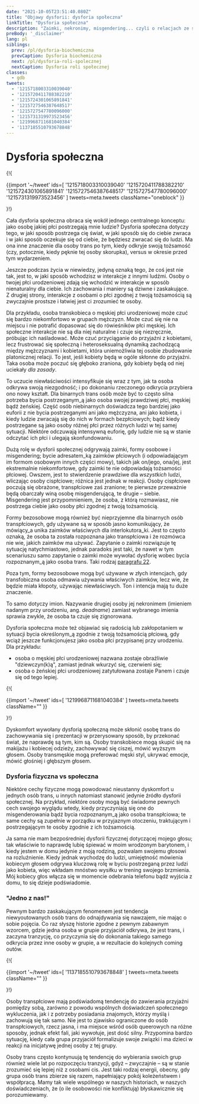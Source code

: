 ```yaml
---
date: "2021-10-05T23:51:40.080Z"
title: "Objawy dysforii: dysforia społeczna"
linkTitle: "Dysforia społeczna"
description: "Zaimki, nekronimy, misgendering... czyli o relacjach ze społeczeństwem"
preBody: '_disclaimer'
lang: pl
siblings:
  prev: /pl/dysforia-biochemiczna
  prevCaption: Dysforia biochemiczna
  next: /pl/dysforia-roli-spolecznej
  nextCaption: Dysforia roli społecznej
classes:
  - gdb
tweets:
  - '1215718003310039040'
  - '1215720411788382210'
  - '1215724301065891841'
  - '1215727546387648517'
  - '1215727547780096000'
  - '1215731319973523456'
  - '1219968711681040384'
  - '1137185510793678848'
---
```


# Dysforia społeczna

{!{ <div class="gutter">
{{import '~/tweet' ids=[
  '1215718003310039040'
  '1215720411788382210'
  '1215724301065891841'
  '1215727546387648517'
  '1215727547780096000'
  '1215731319973523456'
] tweets=meta.tweets className="oneblock" }}
<!--
Kiedy wchodzisz w interakcję z bardzo męskimi facetami, odczuwasz nerwowość. Nie do końca wiesz, jak z nimi rozmawiać, ani nie za bardzo chcesz. Wyczuwasz z ich strony oczekiwania, że będziesz kimś, kim nie jesteś. Osądzasz ich po cichu za bycie "zbyt bardzo ziomami".

Wrażenie bezbronności w towarzystwie obcych facetów jest przerażające. Boisz się, kiedy używasz męskiej toalety. Przebieranie się w szatni jest nie do pomyślenia. Nie masz poczucia własności tych przestrzeni. Bardzo martwisz się tym, że obcy faceci obserwują ciebie lub twoje ciało.

Odczuwasz skrępowanie względem dotyku. Możesz pragnąć dotyku, jak większość ludzi, jednak masz wrażenie, że prawie wcale nie jesteś w stanie przyjąć go ciepło. Kiedy kogoś ściskasz, coś w twoim torsie sprawia wrażenie *agresywnego* wobec innych. (Cokolwiek to jest, oni nie zwracają uwagi.)

Nie jesteś w stanie rozmawiać o seksie, pożądaniu czy ciałach osób, do których masz przecież odczuwać pociąg. Nawet kiedy twój komentarz jest oczekiwany, wszystko, co możesz powiedzieć, sprawia wrażenie niechcianego i niewłaściwego, nawet jeśli byłoby w porządku, gdyby wypowiedział to ktoś inny. Milczysz.

Masz problem nawet z wyrażeniem niewinnych komplementów, takich jak "dobrze wyglądasz!". Czujesz ekstremalnie wyraźnie, że cokolwiek, co powiesz, może zabrzmieć jak niechciana uwaga o seksualnej naturze. Czujesz, że twoje zainteresowanie jest wyjątkowo, powszechnie niechciane.

Kiedy koleżanka [przyp. tłum.: w oryginale było o osobach o żeńskiej płci urodzeniowej, ale z kontekstu wynika, że chodzi o kobiety] wyraża dezaprobatę, załamujesz się. Starasz się, aby odzyskać aprobatę tej osoby. Martwisz się, że ludzie potraktują cię jako mizdrzącego się "miłego gościa", którymi przecież gardzisz. Po prostu z niewytłumaczalnego powodu opinie koleżanek mają dla ciebie większe znaczenie.
-->
</div> }!}

Cała dysforia społeczna obraca się wokół jednego centralnego konceptu: jako osobę jakiej płci postrzegają mnie ludzie? Dysforia społeczna dotyczy tego, w jaki sposób postrzega cię świat, w jaki sposób się do ciebie zwraca i w jaki sposób oczekuje się od ciebie, że będziesz zwracać się do ludzi. Ma ona inne znaczenie dla osoby trans po tym, kiedy odkryje swoją tożsamość (czy, potocznie, kiedy pęknie tej osoby skorupka), versus w okresie przed tym wydarzeniem.

Jeszcze podczas życia w niewiedzy, jedyną oznaką tego, że coś jest nie tak, jest to, w jaki sposób wchodzisz w interakcje z innymi ludźmi. Osoby o twojej płci urodzeniowej zdają się wchodzić w interakcje w sposób nienaturalny dla ciebie. Ich zachowania i maniery są dziwne i zaskakujące. Z drugiej strony, interakcje z osobami o płci zgodnej z twoją tożsamością są zwyczajnie prostsze i łatwiej jest ci zrozumieć te osoby.

Dla przykładu, osoba transkobieca o męskiej płci urodzeniowej może czuć się bardzo niekomfortowo w grupach mężczyzn. Może czuć się nie na miejscu i nie potrafić dopasować się do rówieśników płci męskiej. Ich społeczne interakcje nie są dla niej naturalne i czuje się niezręcznie, próbując ich naśladować. Może czuć przyciąganie do przyjaźni z kobietami, lecz frustrować się społeczną i heteroseksualną dynamiką zachodzącą między mężczyznami i kobietami, która uniemożliwia tej osobie zbudowanie platonicznej relacji. To jest, jeśli kobiety będą w ogóle skłonne do przyjaźni. Taka osoba może poczuć się głęboko zraniona, gdy kobiety będą od niej uciekały *dla zasady*.

To uczucie niewłaściwości intensyfikuje się wraz z tym, jak ta osoba odkrywa swoją niezgodność; i po dokonaniu rzeczonego odkrycia przybiera ono nowy kształt. Dla binarnych trans osób może być to często silna potrzeba bycia postrzeganym_ą jako osoba swojej prawdziwej płci, męskiej bądź żeńskiej. Część osób niebinarnych doświadcza tego bardziej jako euforii z nie bycia postrzeganymi ani jako mężczyzna, ani jako kobieta, i kiedy ludzie zwracają się do nich w formach bezpłciowych; bądź kiedy postrzegane są jako osoby różnej płci przez różnych ludzi w tej samej sytuacji. Niektóre odczuwają intensywną euforię, gdy ludzie nie są w stanie odczytać ich płci i ulegają skonfundowaniu.

Dużą rolę w dysforii społecznej odgrywają zaimki, formy osobowe i misgendering; bycie adresatem_ką zaimków płciowych (i odpowiadającym im formom osobowym innych części mowy), takich jak on/jego, ona/jej, jest ekstremalnie niekomfortowe, gdy zaimki te nie odpowiadają tożsamości płciowej. Owszem, jest to stwierdzenie prawdziwe dla *wszystkich* ludzi, wliczając osoby cispłciowe; różnica jest jednak w reakcji. Osoby cispłciowe poczują się obrażone, transpłciowe zaś zranione; te pierwsze przeważnie będą obarczały winą osobę misgenderującą, te drugie – siebie. Misgendering jest przypomnieniem, że osoba, z którą rozmawiasz, nie postrzega ciebie jako osoby płci zgodnej z twoją tożsamością.

Formy bezosobowe mogą również być nieprzyjemne dla binarnych osób transpłciowych, gdy używane są w sposób jasno komunikujący, że mówiący_a unika zaimków właściwych dla interlokutora_ki. Jest to często oznaką, że osoba ta została rozpoznana jako transpłciowa i że rozmówca nie wie, jakich zaimków ma używać. Zapytanie o zaimki rozwiązuje tę sytuację natychmiastowo, jednak paradoks jest taki, że nawet w tym scenariuszu samo zapytanie o zaimki może wywołać dysforię wobec bycia rozpoznanym_ą jako osoba trans. Taki rodzaj [paragrafu 22](https://pl.wikipedia.org/wiki/Paragraf_22_(paradoks)).

Poza tym, formy bezosobowe mogą być używane w złych intencjach, gdy transfobiczna osoba odmawia używania właściwych zaimków, lecz wie, że będzie miała kłopoty, używając niewłaściwych. Ton i intencja mają tu duże znaczenie.

To samo dotyczy imion. Nazywanie drugiej osoby jej nekronimem (imieniem nadanym przy urodzeniu, ang. *deadname*) zamiast wybranego imienia sprawia zwykle, że osoba ta czuje się zignorowana.

Dysforia społeczna może też objawiać się radością lub zakłopotaniem w sytuacji bycia określonym_ą zgodnie z twoją tożsamością płciową, gdy wciąż jeszcze funkcjonujesz jako osoba płci przypisanej przy urodzeniu. Dla przykładu:

- osoba o męskiej płci urodzeniowej nazwana zostaje obraźliwie "dziewczyn(k)ą", zamiast jednak wkurzyć się, czerwieni się;
- osoba o żeńskiej płci urodzeniowej zatytułowana zostaje Panem i czuje się od tego lepiej.

{!{ <div class="gutter">
{{import '~/tweet' ids=[
  '1219968711681040384'
] tweets=meta.tweets className="" }}
<!--
Ironią sformułowania "trans kobiety powielają stereotypy płciowe" jest to, że jedynym momentem, kiedy POWIELIŁAM stereotypy, było wtedy, kiedy musiałam wchodzić w interakcje z facetami. I zrobiłam to w próbie przetrwania i z pragnienia dopasowania się.

Ja nie wtranzycjonowałam w stereotypy... ja z nich wytranzycjonowałam.
-->
</div> }!}

Dyskomfort wywołany dysforią społeczną może skłonić osobę trans do zachowywania się i prezentacji w przerysowany sposób, by przekonać świat, że naprawdę są tym, kim są. Osoby transkobiece mogą skupić się na makijażu i kobiecej odzieży, zachowywać się ciszej, mówić wyższym głosem. Osoby transmęskie mogą preferować męski styl, ukrywać emocje, mówić głośniej i głębszym głosem.

### Dysforia fizyczna vs społeczna

Niektóre cechy fizyczne mogą powodować nieustanny dyskomfort u jednych osób trans, u innych natomiast stanowić jedynie źródło dysforii społecznej. Na przykład, niektóre osoby mogą być świadome pewnych cech swojego wyglądu wtedy, kiedy przyczyniają się one do misgenderowania bądź bycia rozpoznanym_ą jako osoba transpłciowa; te same cechy są zupełnie w porządku w przyjaznym otoczeniu, traktującym i postrzegającym te osoby zgodnie z ich tożsamością.

Ja sama nie mam bezpośredniej dysforii fizycznej dotyczącej mojego głosu; tak właściwie to naprawdę lubię śpiewać w moim wrodzonym barytonem, i kiedy jestem w domu jedynie z moją rodziną, pozwalam swojemu głosowi na rozluźnienie. Kiedy jednak wychodzę do ludzi, umiejętność mówienia kobiecym głosem odgrywa kluczową rolę w byciu postrzeganą przez ludzi jako kobieta, więc wkładam mnóstwo wysiłku w trening swojego brzmienia. Mój kobiecy głos włącza się w momencie odebrania telefonu bądź wyjścia z domu, to się dzieje podświadomie.

### "Jedno z nas!"

Pewnym bardzo zaskakującym fenomenem jest tendencja niewyoutowanych osób trans do odnajdywania się nawzajem, nie mając o sobie pojęcia. Co raz słyszę historie zgodne z pewnym zabawnym wzorcem, gdzie jedna osoba w grupie przyjaciół odkrywa, że jest trans, i zaczyna tranzycję, co przyczynia się do dokonania takiego samego odkrycia przez inne osoby w grupie, a w rezultacie do kolejnych coming outów.

{!{ <div class="gutter">
{{import '~/tweet' ids=[
  '1137185510793678848'
] tweets=meta.tweets className="" }}
<!--
@Whorrorer mogę znać cis kobietę przez rok i nie czuć, że jest mi jakoś bliska.

mogę znać trans kobietę przez trzy godziny i czuć, jak gdybym znała ją całe życie.
-->
</div> }!}

Osoby transpłciowe mają podświadomą tendencję do zawierania przyjaźni pomiędzy sobą, zarówno z powodu wspólnych doświadczeń społecznego wykluczenia, jak i z potrzeby posiadania znajomych, którzy myślą i zachowują się tak samo. Nie jest to zjawisko ograniczone do osób transpłciowych, rzecz jasna, i ma miejsce wśród osób queerowych na różne sposoby, jednak efekt fali, jaki wywołuje, jest dość silny. Przypomina bardzo sytuację, kiedy cała grupa przyjaciół formalizuje swoje związki i ma dzieci w reakcji na inicjatywę jednej osoby z tej grupy.

Osoby trans często kontynuują tę tendencję do wybierania swoich grup również wiele lat po rozpoczęciu tranzycji, gdyż – zwyczajnie – są w stanie zrozumieć się lepiej niż z osobami cis. Jest taki rodzaj energii, obecny, gdy grupa osób trans zbierze się razem, napełniający pokój koleżeństwem i współpracą. Mamy tak wiele wspólnego w naszych historiach, w naszych doświadczeniach, że (o ile osobowości nie konfliktują) błyskawicznie się porozumiewamy.
